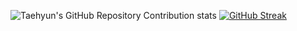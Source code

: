 ![Taehyun's GitHub Repository Contribution stats](https://github-contributor-stats.vercel.app/api?username=RexNecross&combine_all_yearly_contributions=true)
[![GitHub Streak](https://streak-stats.demolab.com/?user=RexNecross)](https://git.io/streak-stats)
